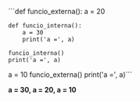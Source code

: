 ´´´def funcio_externa():
    a = 20

    def funcio_interna():
        a = 30
        print('a =', a)

    funcio_interna()
    print('a =', a)


a = 10
funcio_externa()
print('a =', a)´´´

**a = 30, a = 20, a = 10**